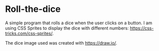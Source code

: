 # Roll-the-dice
A simple program that rolls a dice when the user clicks on a button. I am using CSS Sprites to display the dice with different numbers: https://css-tricks.com/css-sprites/.

The dice image used was created with https://draw.io/.
